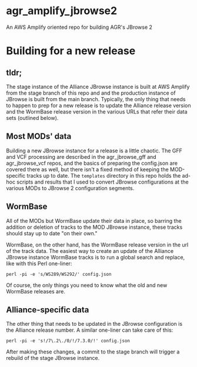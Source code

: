 # agr_amplify_jbrowse2

An AWS Amplify oriented repo for building AGR's JBrowse 2

# Building for a new release

## tldr;

The stage instance of the Alliance JBrowse instance is built at AWS Amplify
from the stage branch of this repo and
and the production instance of JBrowse is built from the main branch.
Typically, the only thing that needs to happen to prep for a new release is 
to update the Alliance release version and the WormBase release version
in the various URLs that refer their data sets (outlined below).

## Most MODs' data

Building a new JBrowse instance for a release is a little chaotic. The GFF and
VCF processing are described in the agr_jbrowse_gff and agr_jbrowse_vcf repos,
and the basics of preparing the config.json are covered there as well, but
there isn't a fixed method of keeping the MOD-specific tracks up to date.
The `templates` directory in this repo holds the ad-hoc scripts and results
that I used to convert JBrowse configurations at the various MODs to JBrowse
2 configuration segments.

## WormBase

All of the MODs but WormBase update their data in place, so barring the
addition or deletion of tracks to the MOD JBrowse instance, these tracks
should stay up to date "on their own."

WormBase, on the other hand, has the WormBase release version in the url
of the track data. The easiest way to create an update of the Alliance
JBrowse instance WormBase tracks is to run a global search and replace, 
like with this Perl one-liner:

```
perl -pi -e 's/WS289/WS292/' config.json
```

Of course, the only things you need to know what the old and new WormBase
releases are. 

## Alliance-specific data

The other thing that needs to be updated in the JBrowse configuration is the
Alliance release number. A similar one-liner can take care of this:

```
perl -pi -e 's!/7\.2\./0/!/7.3.0/!' config.json
```

After making these changes, a commit to the stage branch will
trigger a rebuild of the stage JBrowse instance.
